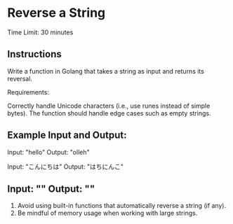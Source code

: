 # Reverse a String

Time Limit: 30 minutes

## Instructions

Write a function in Golang that takes a string as input and returns its
reversal.

Requirements:

Correctly handle Unicode characters (i.e., use runes instead of simple bytes).
The function should handle edge cases such as empty strings.

Example Input and Output:
---
Input: "hello"
Output: "olleh"

Input: "こんにちは"
Output: "はちにんこ"

Input: ""
Output: ""
---

1) Avoid using built-in functions that automatically reverse a string (if any).
2) Be mindful of memory usage when working with large strings.
